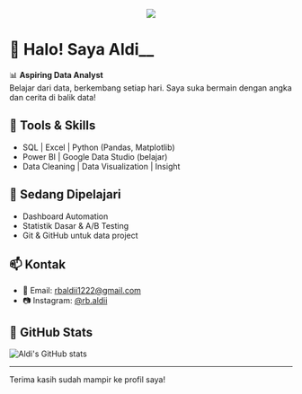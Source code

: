<p align="center">
  <img src="https://readme-typing-svg.herokuapp.com?lines=Halo,+saya+Aldi__+👋;Aspiring+Data+Analyst;SQL,+Python,+Power+BI+Enthusiast;&center=true&width=380&height=45">
</p>

# 👋 Halo! Saya Aldi__

📊 **Aspiring Data Analyst**  
Belajar dari data, berkembang setiap hari. Saya suka bermain dengan angka dan cerita di balik data!

## 🔧 Tools & Skills
- SQL | Excel | Python (Pandas, Matplotlib)
- Power BI | Google Data Studio (belajar)
- Data Cleaning | Data Visualization | Insight

## 🧠 Sedang Dipelajari
- Dashboard Automation
- Statistik Dasar & A/B Testing
- Git & GitHub untuk data project

## 📫 Kontak
- 📧 Email: rbaldii1222@gmail.com  
- 📷 Instagram: [@rb.aldii](https://instagram.com/rb.aldii)

## 🍊 GitHub Stats
![Aldi's GitHub stats](https://github-readme-stats.vercel.app/api?username=kopikap11&show_icons=true&theme=default)

---

Terima kasih sudah mampir ke profil saya!


